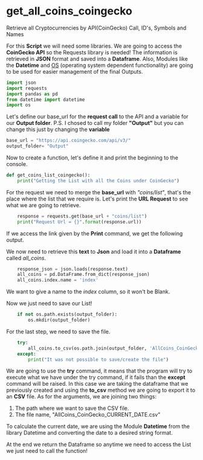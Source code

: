 # get_all_coins_coingecko
Retrieve all Cryptocurrencies by API(CoinGecko) Call, ID's, Symbols and Names

For this **Script** we will need some libraries.
We are going to access the **CoinGecko API** so the Requests library is needed!
The information is retrieved  in **JSON** format and saved into a **Dataframe**.
Also, Modules like the **Datetime** and [OS](https://docs.python.org/3/library/os.html) (operating system dependent functionality) are going to be used for easier management of the final Outputs.

```python
import json
import requests
import pandas as pd
from datetime import datetime
import os
```

Let's define our base_url for the **request call** to the API and a variable for our **Output folder**.
P.S. I chosed to call my folder **"Output"** but you can change this just by changing the **variable**
```python
base_url = "https://api.coingecko.com/api/v3/"
output_folder= "Output"
```

Now to create a function, let's define it and print the beginning to the console.
```python
def get_coins_list_coingecko():
    print("Getting the List with all the Coins under CoinGecko")
```

For the request we need to merge the **base_url** with *"coins/list"*, that's the place where the list that we require is.
Let's print the **URL Request** to see what we are going to retrieve.
```python
    response = requests.get(base_url + "coins/list")
    print("Request Url = {}".format(response.url))
```

If we access the link given by the **Print** command, we get the following output.

We now need to retrieve this **text** to **Json** and load it into a **Dataframe** called *all_coins*.
```python
    response_json = json.loads(response.text)
    all_coins = pd.DataFrame.from_dict(response_json)
    all_coins.index.name = 'index'
```

We want to give a name to the *index* column, so it won't be Blank.

Now we just need to save our List!
```python
    if not os.path.exists(output_folder):
        os.mkdir(output_folder)
```

For the last step, we need to save the file.
```python
    try:
        all_coins.to_csv(os.path.join(output_folder, 'AllCoins_CoinGecko_{}.csv'.format(str(datetime.today().strftime('%Y%m%d'))) ))
    except:
        print("It was not possible to save/create the file")
```

We are going to use the **try** command, it means that the program will try to execute what we have under the try command, if it fails than the **except** command will be raised.
In this case we are taking the dataframe that we previously created and using the **to_csv** method we are going to export it to an **CSV** file.
As for the arguments, we are joining two things:
1. The path where we want to save the CSV file.
2. The file name, "AllCoins_CoinGecko_CURRENT_DATE.csv"

To calculate the current date, we are using the Module **Datetime** from the library Datetime and converting the date to a desired string format.

At the end we return the Dataframe so anytime we need to access the List we just need to call the function!
